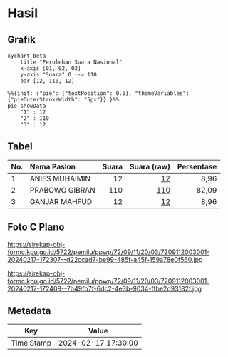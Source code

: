 # Hasil

## Grafik

```mermaid
xychart-beta
    title "Perolehan Suara Nasional"
    x-axis [01, 02, 03]
    y-axis "Suara" 0 --> 110
    bar [12, 110, 12]
```

```mermaid
%%{init: {"pie": {"textPosition": 0.5}, "themeVariables": {"pieOuterStrokeWidth": "5px"}} }%%
pie showData
    "1" : 12
    "2" : 110
    "3" : 12
```

## Tabel

| No. | Nama Paslon    | Suara | Suara (raw) | Persentase |
|:--- |:-------------- | -----:| -----------:| ----------:|
| 1   | ANIES MUHAIMIN | 12    | [12][p-1]   | 8,96       |
| 2   | PRABOWO GIBRAN | 110   | [110][p-2]  | 82,09      |
| 3   | GANJAR MAHFUD  | 12    | [12][p-3]   | 8,96       |


[p-1]: https://github.com/gigit-pemilu/pemilu-2024/blob/main/pilpres/hitung-suara/sub/72-sulawesi-tengah/sub/09-tojo-una-una/sub/11-batudaka/sub/2003-malino/sub/001-tps/sub/paslon-1.txt
[p-2]: https://github.com/gigit-pemilu/pemilu-2024/blob/main/pilpres/hitung-suara/sub/72-sulawesi-tengah/sub/09-tojo-una-una/sub/11-batudaka/sub/2003-malino/sub/001-tps/sub/paslon-2.txt
[p-3]: https://github.com/gigit-pemilu/pemilu-2024/blob/main/pilpres/hitung-suara/sub/72-sulawesi-tengah/sub/09-tojo-una-una/sub/11-batudaka/sub/2003-malino/sub/001-tps/sub/paslon-3.txt

## Foto C Plano

https://sirekap-obj-formc.kpu.go.id/5722/pemilu/ppwp/72/09/11/20/03/7209112003001-20240217-172307--d22ccad7-be99-485f-a45f-159a78e0f560.jpg

https://sirekap-obj-formc.kpu.go.id/5722/pemilu/ppwp/72/09/11/20/03/7209112003001-20240217-172408--7b49fb7f-6dc2-4e3b-9034-ffbe2d93182f.jpg


## Metadata

| Key        | Value               |
| ---------- | ------------------- |
| Time Stamp | 2024-02-17 17:30:00 |



